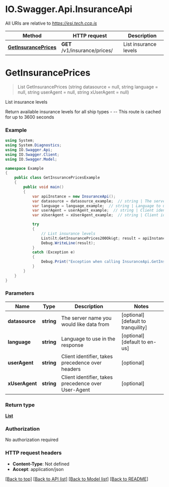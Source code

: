 # IO.Swagger.Api.InsuranceApi

All URIs are relative to *https://esi.tech.ccp.is*

Method | HTTP request | Description
------------- | ------------- | -------------
[**GetInsurancePrices**](InsuranceApi.md#getinsuranceprices) | **GET** /v1/insurance/prices/ | List insurance levels


<a name="getinsuranceprices"></a>
# **GetInsurancePrices**
> List<GetInsurancePrices200Ok> GetInsurancePrices (string datasource = null, string language = null, string userAgent = null, string xUserAgent = null)

List insurance levels

Return available insurance levels for all ship types  - --  This route is cached for up to 3600 seconds

### Example
```csharp
using System;
using System.Diagnostics;
using IO.Swagger.Api;
using IO.Swagger.Client;
using IO.Swagger.Model;

namespace Example
{
    public class GetInsurancePricesExample
    {
        public void main()
        {
            var apiInstance = new InsuranceApi();
            var datasource = datasource_example;  // string | The server name you would like data from (optional)  (default to tranquility)
            var language = language_example;  // string | Language to use in the response (optional)  (default to en-us)
            var userAgent = userAgent_example;  // string | Client identifier, takes precedence over headers (optional) 
            var xUserAgent = xUserAgent_example;  // string | Client identifier, takes precedence over User-Agent (optional) 

            try
            {
                // List insurance levels
                List&lt;GetInsurancePrices200Ok&gt; result = apiInstance.GetInsurancePrices(datasource, language, userAgent, xUserAgent);
                Debug.WriteLine(result);
            }
            catch (Exception e)
            {
                Debug.Print("Exception when calling InsuranceApi.GetInsurancePrices: " + e.Message );
            }
        }
    }
}
```

### Parameters

Name | Type | Description  | Notes
------------- | ------------- | ------------- | -------------
 **datasource** | **string**| The server name you would like data from | [optional] [default to tranquility]
 **language** | **string**| Language to use in the response | [optional] [default to en-us]
 **userAgent** | **string**| Client identifier, takes precedence over headers | [optional] 
 **xUserAgent** | **string**| Client identifier, takes precedence over User-Agent | [optional] 

### Return type

[**List<GetInsurancePrices200Ok>**](GetInsurancePrices200Ok.md)

### Authorization

No authorization required

### HTTP request headers

 - **Content-Type**: Not defined
 - **Accept**: application/json

[[Back to top]](#) [[Back to API list]](../README.md#documentation-for-api-endpoints) [[Back to Model list]](../README.md#documentation-for-models) [[Back to README]](../README.md)

